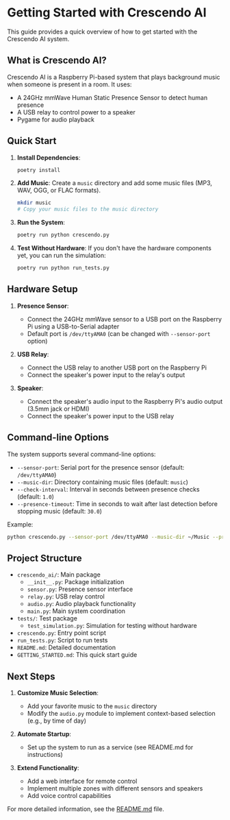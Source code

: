 # Getting Started with Crescendo AI

This guide provides a quick overview of how to get started with the Crescendo AI system.

## What is Crescendo AI?

Crescendo AI is a Raspberry Pi-based system that plays background music when someone is present in a room. It uses:

- A 24GHz mmWave Human Static Presence Sensor to detect human presence
- A USB relay to control power to a speaker
- Pygame for audio playback

## Quick Start

1. **Install Dependencies**:
   ```bash
   poetry install
   ```

2. **Add Music**:
   Create a `music` directory and add some music files (MP3, WAV, OGG, or FLAC formats).
   ```bash
   mkdir music
   # Copy your music files to the music directory
   ```

3. **Run the System**:
   ```bash
   poetry run python crescendo.py
   ```

4. **Test Without Hardware**:
   If you don't have the hardware components yet, you can run the simulation:
   ```bash
   poetry run python run_tests.py
   ```

## Hardware Setup

1. **Presence Sensor**:
   - Connect the 24GHz mmWave sensor to a USB port on the Raspberry Pi using a USB-to-Serial adapter
   - Default port is `/dev/ttyAMA0` (can be changed with `--sensor-port` option)

2. **USB Relay**:
   - Connect the USB relay to another USB port on the Raspberry Pi
   - Connect the speaker's power input to the relay's output

3. **Speaker**:
   - Connect the speaker's audio input to the Raspberry Pi's audio output (3.5mm jack or HDMI)
   - Connect the speaker's power input to the USB relay

## Command-line Options

The system supports several command-line options:

- `--sensor-port`: Serial port for the presence sensor (default: `/dev/ttyAMA0`)
- `--music-dir`: Directory containing music files (default: `music`)
- `--check-interval`: Interval in seconds between presence checks (default: `1.0`)
- `--presence-timeout`: Time in seconds to wait after last detection before stopping music (default: `30.0`)

Example:
```bash
python crescendo.py --sensor-port /dev/ttyAMA0 --music-dir ~/Music --presence-timeout 60.0
```

## Project Structure

- `crescendo_ai/`: Main package
  - `__init__.py`: Package initialization
  - `sensor.py`: Presence sensor interface
  - `relay.py`: USB relay control
  - `audio.py`: Audio playback functionality
  - `main.py`: Main system coordination
- `tests/`: Test package
  - `test_simulation.py`: Simulation for testing without hardware
- `crescendo.py`: Entry point script
- `run_tests.py`: Script to run tests
- `README.md`: Detailed documentation
- `GETTING_STARTED.md`: This quick start guide

## Next Steps

1. **Customize Music Selection**:
   - Add your favorite music to the `music` directory
   - Modify the `audio.py` module to implement context-based selection (e.g., by time of day)

2. **Automate Startup**:
   - Set up the system to run as a service (see README.md for instructions)

3. **Extend Functionality**:
   - Add a web interface for remote control
   - Implement multiple zones with different sensors and speakers
   - Add voice control capabilities

For more detailed information, see the [README.md](README.md) file.